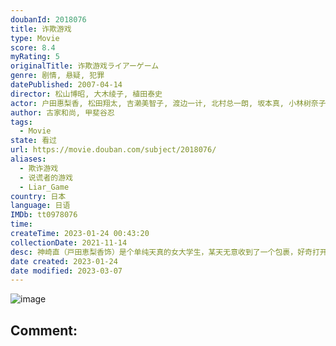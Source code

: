 ```yaml
---
doubanId: 2018076
title: 诈欺游戏
type: Movie
score: 8.4
myRating: 5
originalTitle: 诈欺游戏ライアーゲーム
genre: 剧情, 悬疑, 犯罪
datePublished: 2007-04-14
director: 松山博昭, 大木绫子, 植田泰史
actor: 户田惠梨香, 松田翔太, 吉濑美智子, 渡边一计, 北村总一朗, 坂本真, 小林树奈子, 和田聪宏, 畠山明子, 桂亚沙美, 铃木一真, 中込佐知子, 泉政行, 染谷夏子, 北大路欣也, 铃木浩介, 岩佐真悠子, 森下能幸, 岸部一德, 水田芙美子, 大高洋夫
author: 古家和尚, 甲斐谷忍
tags:
  - Movie
state: 看过
url: https://movie.douban.com/subject/2018076/
aliases:
  - 欺诈游戏
  - 说谎者的游戏
  - Liar_Game
country: 日本
language: 日语
IMDb: tt0978076
time: 
createTime: 2023-01-24 00:43:20
collectionDate: 2021-11-14
desc: 神崎直（戸田恵梨香饰）是个单纯天真的女大学生，某天无意收到了一个包裹，好奇打开后却发现自己竟因此被卷入了一个名为“LiarGame”的诈欺游戏，要求欺骗对手来获得奖金。第一回合，在对手的花言巧语下，...
date created: 2023-01-24
date modified: 2023-03-07
---
```


![image](p2243116075.jpg)

Comment:
---
